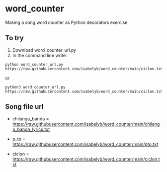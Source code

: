 # word_counter
Making a song word counter as Python decorators exercise

## To try

1. Download word_counter_url.py
2. In the command line write:

```
python word_counter_url.py https://raw.githubusercontent.com/isabelyb/word_counter/main/ciclon.txt

```
or

```
python3 word_counter_url.py https://raw.githubusercontent.com/isabelyb/word_counter/main/ciclon.txt

```

## Song file url

* chilanga_banda = https://raw.githubusercontent.com/isabelyb/word_counter/main/chilanga_banda_lyrics.txt

* p_to = https://raw.githubusercontent.com/isabelyb/word_counter/main/pto.txt

* ciclon = https://raw.githubusercontent.com/isabelyb/word_counter/main/ciclon.txt